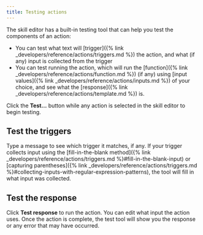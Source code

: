 ```yaml
---
title: Testing actions
---
```


The skill editor has a built-in testing tool that can help you test the components of an action:

- You can test what text will [trigger]({% link _developers/reference/actions/triggers.md %}) the action, and what (if any) input is collected from the trigger
- You can test running the action, which will run the [function]({% link _developers/reference/actions/function.md %}) (if any) using [input values]({% link _developers/reference/actions/inputs.md %}) of your choice, and see what the [response]({% link _developers/reference/actions/template.md %}) is.

Click the **Test…** button while any action is selected in the skill editor to begin testing.

## Test the triggers

Type a message to see which trigger it matches, if any. If your trigger collects input using the [fill-in-the-blank method]({% link _developers/reference/actions/triggers.md %}#fill-in-the-blank-input) or [capturing parentheses]({% link _developers/reference/actions/triggers.md %}#collecting-inputs-with-regular-expression-patterns), the tool will fill in what input was collected.

## Test the response

Click **Test response** to run the action. You can edit what input the action uses. Once the action is complete, the test tool will show you the response or any error that may have occurred.
